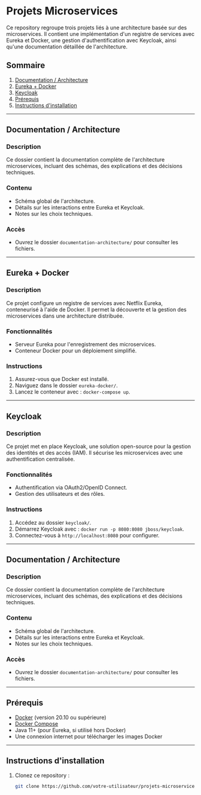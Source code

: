 # Projets Microservices

Ce repository regroupe trois projets liés à une architecture basée sur des microservices. Il contient une implémentation d'un registre de services avec Eureka et Docker, une gestion d'authentification avec Keycloak, ainsi qu'une documentation détaillée de l'architecture.

## Sommaire
1. [Documentation / Architecture](#documentation--architecture)
2. [Eureka + Docker](#eureka--docker)
3. [Keycloak](#keycloak)
4. [Prérequis](#prérequis)
5. [Instructions d'installation](#instructions-dinstallation)

---
## Documentation / Architecture

### Description
Ce dossier contient la documentation complète de l'architecture microservices, incluant des schémas, des explications et des décisions techniques.

### Contenu
- Schéma global de l'architecture.
- Détails sur les interactions entre Eureka et Keycloak.
- Notes sur les choix techniques.

### Accès
- Ouvrez le dossier `documentation-architecture/` pour consulter les fichiers.
------

## Eureka + Docker

### Description
Ce projet configure un registre de services avec Netflix Eureka, conteneurisé à l'aide de Docker. Il permet la découverte et la gestion des microservices dans une architecture distribuée.

### Fonctionnalités
- Serveur Eureka pour l'enregistrement des microservices.
- Conteneur Docker pour un déploiement simplifié.

### Instructions
1. Assurez-vous que Docker est installé.
2. Naviguez dans le dossier `eureka-docker/`.
3. Lancez le conteneur avec : `docker-compose up`.

---

## Keycloak

### Description
Ce projet met en place Keycloak, une solution open-source pour la gestion des identités et des accès (IAM). Il sécurise les microservices avec une authentification centralisée.

### Fonctionnalités
- Authentification via OAuth2/OpenID Connect.
- Gestion des utilisateurs et des rôles.

### Instructions
1. Accédez au dossier `keycloak/`.
2. Démarrez Keycloak avec : `docker run -p 8080:8080 jboss/keycloak`.
3. Connectez-vous à `http://localhost:8080` pour configurer.

---

## Documentation / Architecture

### Description
Ce dossier contient la documentation complète de l'architecture microservices, incluant des schémas, des explications et des décisions techniques.

### Contenu
- Schéma global de l'architecture.
- Détails sur les interactions entre Eureka et Keycloak.
- Notes sur les choix techniques.

### Accès
- Ouvrez le dossier `documentation-architecture/` pour consulter les fichiers.

---

## Prérequis
- [Docker](https://www.docker.com/get-started) (version 20.10 ou supérieure)
- [Docker Compose](https://docs.docker.com/compose/install/)
- Java 11+ (pour Eureka, si utilisé hors Docker)
- Une connexion internet pour télécharger les images Docker

---

## Instructions d'installation
1. Clonez ce repository :
   ```bash
   git clone https://github.com/votre-utilisateur/projets-microservices.git
